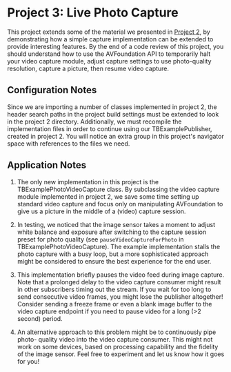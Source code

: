 Project 3: Live Photo Capture
=============================

This project extends some of the material we presented in [Project 2][1], by 
demonstrating how a simple capture implementation can be extended to provide
interesting features. By the end of a code review of this project, you should
understand how to use the AVFoundation API to temporarily halt your video 
capture module, adjust capture settings to use photo-quality resolution,
capture a picture, then resume video capture.

Configuration Notes
-------------------

Since we are importing a number of classes implemented in project 2, the
header search paths in the project build settings must be extended to look
in the project 2 directory. Additionally, we must recompile the
implementation files in order to continue using our TBExamplePublisher,
created in project 2. You will notice an extra group in this project's
navigator space with references to the files we need.

Application Notes
-----------------

1.  The only new implementation in this project is the 
    TBExamplePhotoVideoCapture class. By subclassing the video capture module
    implemented in project 2, we save some time setting up standard video 
    capture and focus only on manipulating AVFoundation to give us a picture
    in the middle of a (video) capture session.
    
2.  In testing, we noticed that the image sensor takes a moment to adjust white
    balance and exposure after switching to the capture session preset for photo
    quality (see `pauseVideoCaptureForPhoto` in TBExamplePhotoVideoCapture).
    The example implementation stalls the photo capture with a busy loop, but 
    a more sophisticated approach might be considered to ensure the best 
    experience for the end user.
    
3.  This implementation briefly pauses the video feed during image capture. Note
    that a prolonged delay to the video capture consumer might result in other
    subscribers timing out the stream. If you wait for too long to send 
    consecutive video frames, you might lose the publisher altogether! Consider
    sending a freeze frame or even a blank image buffer to the video capture 
    endpoint if you need to pause video for a long (>2 second) period.

4.  An alternative approach to this problem might be to continuously pipe photo-
    quality video into the video capture consumer. This might not work on some
    devices, based on processing capability and the fidelity of the image 
    sensor. Feel free to experiment and let us know how it goes for you!

[1]: ../2.Lets-Build-OTPublisher